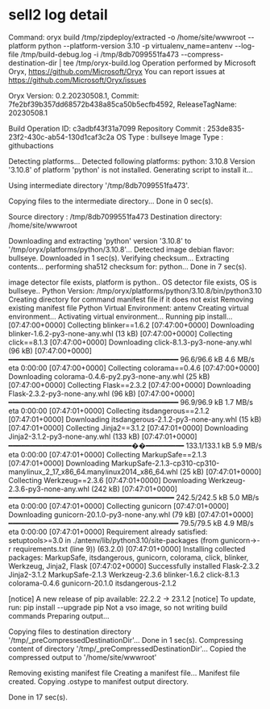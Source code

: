 # sell2 log detail
Command: oryx build /tmp/zipdeploy/extracted -o /home/site/wwwroot --platform python --platform-version 3.10 -p virtualenv_name=antenv --log-file /tmp/build-debug.log  -i /tmp/8db7099551fa473 --compress-destination-dir | tee /tmp/oryx-build.log
Operation performed by Microsoft Oryx, https://github.com/Microsoft/Oryx
You can report issues at https://github.com/Microsoft/Oryx/issues

Oryx Version: 0.2.20230508.1, Commit: 7fe2bf39b357dd68572b438a85ca50b5ecfb4592, ReleaseTagName: 20230508.1

Build Operation ID: c3adbf43f31a7099
Repository Commit : 253de835-23f2-430c-ab54-130d1caf3c2a
OS Type           : bullseye
Image Type        : githubactions

Detecting platforms...
Detected following platforms:
  python: 3.10.8
Version '3.10.8' of platform 'python' is not installed. Generating script to install it...

Using intermediate directory '/tmp/8db7099551fa473'.

Copying files to the intermediate directory...
Done in 0 sec(s).

Source directory     : /tmp/8db7099551fa473
Destination directory: /home/site/wwwroot


Downloading and extracting 'python' version '3.10.8' to '/tmp/oryx/platforms/python/3.10.8'...
Detected image debian flavor: bullseye.
Downloaded in 1 sec(s).
Verifying checksum...
Extracting contents...
performing sha512 checksum for: python...
Done in 7 sec(s).

image detector file exists, platform is python..
OS detector file exists, OS is bullseye..
Python Version: /tmp/oryx/platforms/python/3.10.8/bin/python3.10
Creating directory for command manifest file if it does not exist
Removing existing manifest file
Python Virtual Environment: antenv
Creating virtual environment...
Activating virtual environment...
Running pip install...
[07:47:00+0000] Collecting blinker==1.6.2
[07:47:00+0000]   Downloading blinker-1.6.2-py3-none-any.whl (13 kB)
[07:47:00+0000] Collecting click==8.1.3
[07:47:00+0000]   Downloading click-8.1.3-py3-none-any.whl (96 kB)
[07:47:00+0000]      ━━━━━━━━━━━━━━━━━━━━━━━━━━━━━━━━━━━━━━━━ 96.6/96.6 kB 4.6 MB/s eta 0:00:00
[07:47:00+0000] Collecting colorama==0.4.6
[07:47:00+0000]   Downloading colorama-0.4.6-py2.py3-none-any.whl (25 kB)
[07:47:00+0000] Collecting Flask==2.3.2
[07:47:00+0000]   Downloading Flask-2.3.2-py3-none-any.whl (96 kB)
[07:47:00+0000]      ━━━━━━━━━━━━━━━━━━━━━━━━━━━━━━━━━━━━━━━━ 96.9/96.9 kB 1.7 MB/s eta 0:00:00
[07:47:01+0000] Collecting itsdangerous==2.1.2
[07:47:01+0000]   Downloading itsdangerous-2.1.2-py3-none-any.whl (15 kB)
[07:47:01+0000] Collecting Jinja2==3.1.2
[07:47:01+0000]   Downloading Jinja2-3.1.2-py3-none-any.whl (133 kB)
[07:47:01+0000]      ━━━━━━━━━━━━━━━━━━━━━━━━━━━━━��━━━━━━━━━ 133.1/133.1 kB 5.9 MB/s eta 0:00:00
[07:47:01+0000] Collecting MarkupSafe==2.1.3
[07:47:01+0000]   Downloading MarkupSafe-2.1.3-cp310-cp310-manylinux_2_17_x86_64.manylinux2014_x86_64.whl (25 kB)
[07:47:01+0000] Collecting Werkzeug==2.3.6
[07:47:01+0000]   Downloading Werkzeug-2.3.6-py3-none-any.whl (242 kB)
[07:47:01+0000]      ━━━━━━━━━━━━━━━━━━━━━━━━━━━━━━━━━━━━━━━ 242.5/242.5 kB 5.0 MB/s eta 0:00:00
[07:47:01+0000] Collecting gunicorn
[07:47:01+0000]   Downloading gunicorn-20.1.0-py3-none-any.whl (79 kB)
[07:47:01+0000]      ━━━━━━━━━━━━━━━━━━━━━━━━━━━━━━━━━━━━━━━━ 79.5/79.5 kB 4.9 MB/s eta 0:00:00
[07:47:01+0000] Requirement already satisfied: setuptools>=3.0 in ./antenv/lib/python3.10/site-packages (from gunicorn->-r requirements.txt (line 9)) (63.2.0)
[07:47:01+0000] Installing collected packages: MarkupSafe, itsdangerous, gunicorn, colorama, click, blinker, Werkzeug, Jinja2, Flask
[07:47:02+0000] Successfully installed Flask-2.3.2 Jinja2-3.1.2 MarkupSafe-2.1.3 Werkzeug-2.3.6 blinker-1.6.2 click-8.1.3 colorama-0.4.6 gunicorn-20.1.0 itsdangerous-2.1.2

[notice] A new release of pip available: 22.2.2 -> 23.1.2
[notice] To update, run: pip install --upgrade pip
Not a vso image, so not writing build commands
Preparing output...

Copying files to destination directory '/tmp/_preCompressedDestinationDir'...
Done in 1 sec(s).
Compressing content of directory '/tmp/_preCompressedDestinationDir'...
Copied the compressed output to '/home/site/wwwroot'

Removing existing manifest file
Creating a manifest file...
Manifest file created.
Copying .ostype to manifest output directory.

Done in 17 sec(s).
